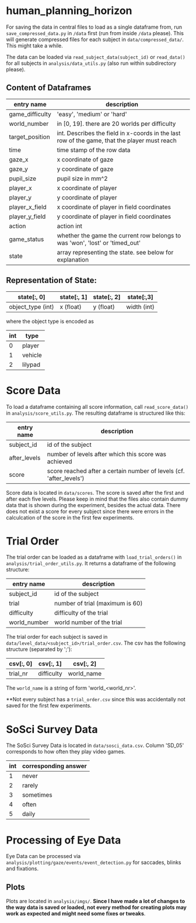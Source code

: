 # human_planning_horizon

For saving the data in central files to load as a single dataframe from, run ``save_compressed_data.py`` in ``/data`` first (run from inside ``/data`` please). This will generate compressed files for each subject in ``data/compressed_data/``. This might take a while.

The data can be loaded via ``read_subject_data(subject_id)`` or ``read_data()`` for all subjects in ``analysis/data_utils.py`` (also run within subdirectory please).

## Content of Dataframes

| entry name    | description                                                                           |
|-----------------|----------------------------------------------------------------------------------------------|
| game_difficulty | 'easy', 'medium' or 'hard'                                                                   |
| world_number    | in [0, 19]. there are 20 worlds per difficulty                                               |
| target_position | int. Describes the field in x-coords in the last row of the game, that the player must reach |
| time            | time stamp of the row data                                                                   |
| gaze_x          | x coordinate of gaze                                                                         |
| gaze_y          | y coordinate of gaze                                                                         |
| pupil_size      | pupil size in mm^2                                                                           |
| player_x        | x coordinate of player                                                                       |
| player_y        | y coordinate of player                                                                       |
| player_x_field  | x coordinate of player in field coordinates                                                  |
| player_y_field  | y coordinate of player in field coordinates                                                  |
| action          | action int                                                                                   |
| game_status     | whether the game the current row belongs to was 'won', 'lost' or 'timed_out'                 |
| state           | array representing the state. see below for explanation                                      |

## Representation of State:

| state[:, 0] | state[:, 1] | state[:, 2]| state[:,3] |
|-----------------|----------------------|----------------------------------|--------------------------------------|
| object_type (int) | x (float) | y (float) | width (int) |

where the object type is encoded as

| int | type    |
|-----|---------|
| 0   | player  |
| 1   | vehicle |
| 2   | lilypad |

# Score Data

To load a dataframe containing all score information, call ``read_score_data()`` in ``analysis/score_utils.py``. The resulting dataframe is structured like this:

| entry name      | description                                                                                  |
|-----------------|----------------------------------------------------------------------------------------------|
| subject_id      | id of the subject                                                                            |
| after_levels    | number of levels after which this score was achieved                                         |
| score           | score reached after a certain number of levels (cf. 'after_levels')                          |


Score data is located in  ``data/scores``. The score is saved after the first and after each five levels. Please keep in mind that the files also contain dummy data that is shown during the experiment, besides the actual data.
There does not exist a score for every subject since there were errors in the calculcation of the score in the first few experiments.

# Trial Order

The trial order can be loaded as a dataframe with ``load_trial_orders()`` in ``analysis/trial_order_utils.py``. It returns a dataframe of the following structure:

| entry name      | description                                                                                  |
|-----------------|----------------------------------------------------------------------------------------------|
| subject_id      | id of the subject                                                                            |
| trial           | number of trial (maximum is 60)                                                              |    
| difficulty      | difficulty of the trial                                                                      |
| world_number    | world number of the trial                                                                    |

The trial order for each subject is saved in ``data/level_data/<subject_id>/trial_order.csv``. The csv has the following structure (separated by ';'):

| csv[:, 0] | csv[:, 1] | csv[:, 2] |
| --- | --- | --- |
| trial_nr | difficulty | world_name |

The ``world_name`` is a string of form 'world_<world_nr>'.

**Not every subject has a ``trial_order.csv`` since this was accidentally not saved for the first few experiments.

# SoSci Survey Data

The SoSci Survey Data is located in ``data/sosci_data.csv``. Column 'SD_05' corresponds to how often they play video games.

| int | corresponding answer   |
|-----|---------|
| 1   | never |
| 2   | rarely |
| 3   | sometimes |
| 4   | often |
| 5   | daily |

# Processing of Eye Data

Eye Data can be processed via ``analysis/plotting/gaze/events/event_detection.py`` for saccades, blinks and fixations.

## Plots

Plots are located in ``analysis/imgs/``. **Since I have made a lot of changes to the way data is saved or loaded, not every method for creating plots may work as expected and might need some fixes or tweaks**.
